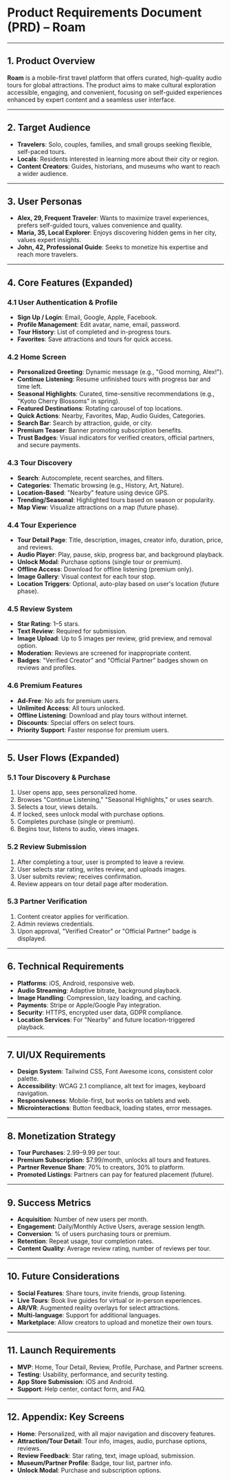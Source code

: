 # Product Requirements Document (PRD) – Roam

---

## 1. Product Overview

**Roam** is a mobile-first travel platform that offers curated, high-quality audio tours for global attractions. The product aims to make cultural exploration accessible, engaging, and convenient, focusing on self-guided experiences enhanced by expert content and a seamless user interface.

---

## 2. Target Audience

- **Travelers**: Solo, couples, families, and small groups seeking flexible, self-paced tours.
- **Locals**: Residents interested in learning more about their city or region.
- **Content Creators**: Guides, historians, and museums who want to reach a wider audience.

---

## 3. User Personas

- **Alex, 29, Frequent Traveler**: Wants to maximize travel experiences, prefers self-guided tours, values convenience and quality.
- **Maria, 35, Local Explorer**: Enjoys discovering hidden gems in her city, values expert insights.
- **John, 42, Professional Guide**: Seeks to monetize his expertise and reach more travelers.

---

## 4. Core Features (Expanded)

### 4.1 User Authentication & Profile

- **Sign Up / Login**: Email, Google, Apple, Facebook.
- **Profile Management**: Edit avatar, name, email, password.
- **Tour History**: List of completed and in-progress tours.
- **Favorites**: Save attractions and tours for quick access.

### 4.2 Home Screen

- **Personalized Greeting**: Dynamic message (e.g., "Good morning, Alex!").
- **Continue Listening**: Resume unfinished tours with progress bar and time left.
- **Seasonal Highlights**: Curated, time-sensitive recommendations (e.g., "Kyoto Cherry Blossoms" in spring).
- **Featured Destinations**: Rotating carousel of top locations.
- **Quick Actions**: Nearby, Favorites, Map, Audio Guides, Categories.
- **Search Bar**: Search by attraction, guide, or city.
- **Premium Teaser**: Banner promoting subscription benefits.
- **Trust Badges**: Visual indicators for verified creators, official partners, and secure payments.

### 4.3 Tour Discovery

- **Search**: Autocomplete, recent searches, and filters.
- **Categories**: Thematic browsing (e.g., History, Art, Nature).
- **Location-Based**: "Nearby" feature using device GPS.
- **Trending/Seasonal**: Highlighted tours based on season or popularity.
- **Map View**: Visualize attractions on a map (future phase).

### 4.4 Tour Experience

- **Tour Detail Page**: Title, description, images, creator info, duration, price, and reviews.
- **Audio Player**: Play, pause, skip, progress bar, and background playback.
- **Unlock Modal**: Purchase options (single tour or premium).
- **Offline Access**: Download for offline listening (premium only).
- **Image Gallery**: Visual context for each tour stop.
- **Location Triggers**: Optional, auto-play based on user's location (future phase).

### 4.5 Review System

- **Star Rating**: 1–5 stars.
- **Text Review**: Required for submission.
- **Image Upload**: Up to 5 images per review, grid preview, and removal option.
- **Moderation**: Reviews are screened for inappropriate content.
- **Badges**: "Verified Creator" and "Official Partner" badges shown on reviews and profiles.

### 4.6 Premium Features

- **Ad-Free**: No ads for premium users.
- **Unlimited Access**: All tours unlocked.
- **Offline Listening**: Download and play tours without internet.
- **Discounts**: Special offers on select tours.
- **Priority Support**: Faster response for premium users.

---

## 5. User Flows (Expanded)

### 5.1 Tour Discovery & Purchase

1. User opens app, sees personalized home.
2. Browses "Continue Listening," "Seasonal Highlights," or uses search.
3. Selects a tour, views details.
4. If locked, sees unlock modal with purchase options.
5. Completes purchase (single or premium).
6. Begins tour, listens to audio, views images.

### 5.2 Review Submission

1. After completing a tour, user is prompted to leave a review.
2. User selects star rating, writes review, and uploads images.
3. User submits review; receives confirmation.
4. Review appears on tour detail page after moderation.

### 5.3 Partner Verification

1. Content creator applies for verification.
2. Admin reviews credentials.
3. Upon approval, "Verified Creator" or "Official Partner" badge is displayed.

---

## 6. Technical Requirements

- **Platforms**: iOS, Android, responsive web.
- **Audio Streaming**: Adaptive bitrate, background playback.
- **Image Handling**: Compression, lazy loading, and caching.
- **Payments**: Stripe or Apple/Google Pay integration.
- **Security**: HTTPS, encrypted user data, GDPR compliance.
- **Location Services**: For "Nearby" and future location-triggered playback.

---

## 7. UI/UX Requirements

- **Design System**: Tailwind CSS, Font Awesome icons, consistent color palette.
- **Accessibility**: WCAG 2.1 compliance, alt text for images, keyboard navigation.
- **Responsiveness**: Mobile-first, but works on tablets and web.
- **Microinteractions**: Button feedback, loading states, error messages.

---

## 8. Monetization Strategy

- **Tour Purchases**: $2.99–$9.99 per tour.
- **Premium Subscription**: $7.99/month, unlocks all tours and features.
- **Partner Revenue Share**: 70% to creators, 30% to platform.
- **Promoted Listings**: Partners can pay for featured placement (future).

---

## 9. Success Metrics

- **Acquisition**: Number of new users per month.
- **Engagement**: Daily/Monthly Active Users, average session length.
- **Conversion**: % of users purchasing tours or premium.
- **Retention**: Repeat usage, tour completion rates.
- **Content Quality**: Average review rating, number of reviews per tour.

---

## 10. Future Considerations

- **Social Features**: Share tours, invite friends, group listening.
- **Live Tours**: Book live guides for virtual or in-person experiences.
- **AR/VR**: Augmented reality overlays for select attractions.
- **Multi-language**: Support for additional languages.
- **Marketplace**: Allow creators to upload and monetize their own tours.

---

## 11. Launch Requirements

- **MVP**: Home, Tour Detail, Review, Profile, Purchase, and Partner screens.
- **Testing**: Usability, performance, and security testing.
- **App Store Submission**: iOS and Android.
- **Support**: Help center, contact form, and FAQ.

---

## 12. Appendix: Key Screens

- **Home**: Personalized, with all major navigation and discovery features.
- **Attraction/Tour Detail**: Tour info, images, audio, purchase options, reviews.
- **Review Feedback**: Star rating, text, image upload, submission.
- **Museum/Partner Profile**: Badge, tour list, partner info.
- **Unlock Modal**: Purchase and subscription options.